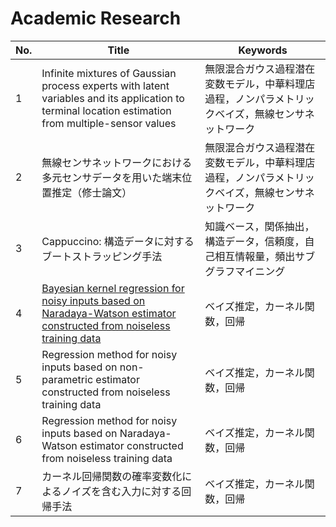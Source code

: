 # Academic Research

| No. | Title | Keywords |
|---|---|---|
| 1 | Infinite mixtures of Gaussian process experts with latent variables and its application to terminal location estimation from multiple-sensor values | 無限混合ガウス過程潜在変数モデル，中華料理店過程，ノンパラメトリックベイズ，無線センサネットワーク |
| 2 | 無線センサネットワークにおける多元センサデータを用いた端末位置推定（修士論文） | 無限混合ガウス過程潜在変数モデル，中華料理店過程，ノンパラメトリックベイズ，無線センサネットワーク |
| 3 | Cappuccino: 構造データに対するブートストラッピング手法 | 知識ベース，関係抽出，構造データ，信頼度，自己相互情報量，頻出サブグラフマイニング |
| 4 | [Bayesian kernel regression for noisy inputs based on Naradaya-Watson estimator constructed from noiseless training data](https://www.worldscientific.com/doi/10.1142/S2424922X20500047) | ベイズ推定，カーネル関数，回帰 |
| 5 | Regression method for noisy inputs based on non-parametric estimator constructed from noiseless training data | ベイズ推定，カーネル関数，回帰 |
| 6 | Regression method for noisy inputs based on Naradaya-Watson estimator constructed from noiseless training data | ベイズ推定，カーネル関数，回帰 |
| 7 | カーネル回帰関数の確率変数化によるノイズを含む入力に対する回帰手法 | ベイズ推定，カーネル関数，回帰 |
